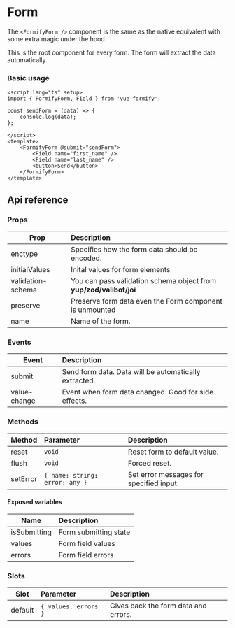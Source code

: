 # Form

The `<FormifyForm />` component is the same as the native equivalent with some extra magic under the hood.

This is the root component for every form. The form will extract the data automatically.
### Basic usage
```vue
<script lang="ts" setup>
import { FormifyForm, Field } from 'vue-formify';

const sendForm = (data) => {
	console.log(data);
};

</script>
<template>
	<FormifyForm @submit="sendForm">
		<Field name="first_name" />
		<Field name="last_name" />
		<button>Send</button>
	</FormifyForm>
</template>
```

## Api reference
### Props
| Prop                 |      Description      |
| --------------------- | :----------- |
| enctype               | Specifies how the form data should be encoded. |
| initialValues               | Inital values for form elements |
| validation-schema     | You can pass validation schema object from **yup/zod/valibot/joi** |
| preserve     | Preserve form data even the Form component is unmounted |
| name     | Name of the form. |

### Events
| Event                 |      Description      |
| -------------         | :----------- |
| submit               | Send form data. Data will be automatically extracted. |
| value-change         | Event when form data changed. Good for side effects.  |

### Methods
| Method      |      Parameter      |        Description
| -------------  | :-------------------- | :-------------------- |
| reset      | `void` | Reset form to default value. |
| flush      | `void` | Forced reset. |
| setError      | `{ name: string; error: any }` | Set error messages for specified input. |

#### Exposed variables
| Name      |     Description
| -------------  | :-------------------- |
| isSubmitting      | Form submitting state |
| values      | Form field values |
| errors      | Form field errors |

### Slots
| Slot      |      Parameter      |        Description
| -------------  | :-------------------- | :-------------------- |
| default      | `{ values, errors }` | Gives back the form data and errors. |
